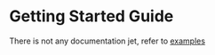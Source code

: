 # Getting Started Guide
There is not any documentation jet, refer to [examples](../Example/program.cs)
